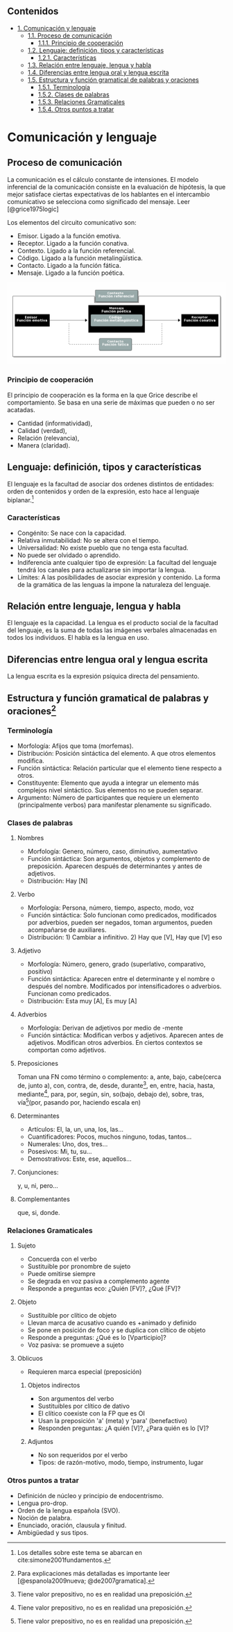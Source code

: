 <div id="table-of-contents">
<h2>Contenidos</h2>
<div id="text-table-of-contents">
<ul>
<li><a href="#sec-1">1. Comunicación y lenguaje</a>
<ul>
<li><a href="#sec-1-1">1.1. Proceso de comunicación</a>
<ul>
<li><a href="#sec-1-1-1">1.1.1. Principio de cooperación</a></li>
</ul>
</li>
<li><a href="#sec-1-2">1.2. Lenguaje: definición, tipos y características</a>
<ul>
<li><a href="#sec-1-2-1">1.2.1. Características</a></li>
</ul>
</li>
<li><a href="#sec-1-3">1.3. Relación entre lenguaje, lengua y habla</a></li>
<li><a href="#sec-1-4">1.4. Diferencias entre lengua oral y lengua escrita</a></li>
<li><a href="#sec-1-5">1.5. Estructura y función gramatical de palabras y oraciones</a>
<ul>
<li><a href="#sec-1-5-1">1.5.1. Terminología</a></li>
<li><a href="#sec-1-5-2">1.5.2. Clases de palabras</a></li>
<li><a href="#sec-1-5-3">1.5.3. Relaciones Gramaticales</a></li>
<li><a href="#sec-1-5-4">1.5.4. Otros puntos a tratar</a></li>
</ul>
</li>
</ul>
</li>
</ul>
</div>
</div>

# Comunicación y lenguaje<a id="sec-1" name="sec-1"></a>

## Proceso de comunicación<a id="sec-1-1" name="sec-1-1"></a>

La comunicación es el cálculo constante de intensiones. El modelo inferencial de la comunicación
consiste en  la evaluación  de hipótesis,  la que  mejor satisface  ciertas expectativas  de los
hablantes  en el  intercambio  comunicativo se  selecciona como  significado  del mensaje.  Leer
[@grice1975logic]

Los elementos del circuito comunicativo son:
- Emisor. Ligado a la función emotiva.
- Receptor. Ligado a la función conativa.
- Contexto. Ligado a la función referencial.
- Código. Ligado a la función metalingüística.
- Contacto. Ligado a la función fática.
- Mensaje. Ligado a la función poética.

![img](../im/circuito.png)

### Principio de cooperación<a id="sec-1-1-1" name="sec-1-1-1"></a>

El principio de cooperación  es la forma en la que Grice describe  el comportamiento. Se basa en
una serie de máximas que pueden o no ser acatadas.

- Cantidad (informatividad),
- Calidad (verdad),
- Relación (relevancia),
- Manera (claridad).

## Lenguaje: definición, tipos y características<a id="sec-1-2" name="sec-1-2"></a>

El lenguaje es la facultad de asociar dos  ordenes distintos de entidades: orden de contenidos y
orden de la expresión,  esto hace al lenguaje biplanar.[^1]

### Características<a id="sec-1-2-1" name="sec-1-2-1"></a>

- Congénito: Se nace con la capacidad.
- Relativa inmutabilidad: No se altera con el tiempo.
- Universalidad: No existe pueblo que no tenga esta facultad.
- No puede ser olvidado o aprendido.
- Indiferencia  ante cualquier tipo  de expresión: La facultad  del lenguaje tendrá  los canales
  para actualizarse sin importar la lengua.
- Límites: A las posibilidades de asociar expresión y contenido. La forma de la gramática de las
  lenguas la impone la naturaleza del lenguaje.

## Relación entre lenguaje, lengua y habla<a id="sec-1-3" name="sec-1-3"></a>

El lenguaje es la capacidad. La lengua es el  producto social de la facultad del lenguaje, es la
suma de todas las  imágenes verbales almacenadas en todos los individuos. El  habla es la lengua
en uso.

## Diferencias entre lengua oral y lengua escrita<a id="sec-1-4" name="sec-1-4"></a>

La lengua escrita es la expresión psíquica directa del pensamiento.

## Estructura y función gramatical de palabras y oraciones<a id="sec-1-5" name="sec-1-5"></a>[^2]

### Terminología<a id="sec-1-5-1" name="sec-1-5-1"></a>

- Morfología: Afijos que toma (morfemas).
- Distribución: Posición sintáctica del elemento. A que otros elementos modifica.
- Función sintáctica: Relación particular que el elemento tiene respecto a otros.
- Constituyente: Elemento que  ayuda a integrar un elemento más  complejos nivel sintáctico. Sus
  elementos no se pueden separar.
- Argumento: Número  de participantes  que requiere  un elemento  (principalmente verbos)  para
  manifestar plenamente su significado.

### Clases de palabras<a id="sec-1-5-2" name="sec-1-5-2"></a>

1.  Nombres

    - Morfología: Genero, número, caso, diminutivo, aumentativo
    - Función sintáctica: Son argumentos, objetos y  complemento de preposición. Aparecen después de
      determinantes y antes de adjetivos.
    - Distribución: Hay [N]

2.  Verbo

    - Morfología: Persona, número, tiempo, aspecto, modo, voz
    - Función  sintáctica: Solo  funcionan como  predicados, modificados  por adverbios,  pueden ser
      negados, toman argumentos, pueden acompañarse de auxiliares.
    - Distribución: 1) Cambiar a infinitivo. 2) Hay que [V], Hay que [V] eso

3.  Adjetivo

    - Morfología: Número, genero, grado (superlativo, comparativo, positivo)
    - Función  sintáctica:   Aparecen  entre  el  determinante  y  el   nombre  o  después  del
      nombre. Modificados por intensificadores o adverbios. Funcionan como predicados.
    - Distribución: Esta muy [A], Es muy [A]

4.  Adverbios

    - Morfología: Derivan de adjetivos por medio de -mente
    - Función sintáctica:  Modifican verbos y adjetivos. Aparecen antes  de adjetivos. Modifican
      otros adverbios. En ciertos contextos se comportan como adjetivos.

5.  Preposiciones

    Toman una FN  como término o complemento: a,  ante, bajo, cabe(cerca de, junto  a), con, contra,
    de, desde,  durante[^3], en, entre,  hacia, hasta, mediante[^4],  para, por, según,  sin, so(bajo,
    debajo de), sobre, tras, vía[^5](por, pasando por, haciendo escala en)

6.  Determinantes

    - Artículos: El, la, un, una, los, las&#x2026;
    - Cuantificadores: Pocos, muchos ninguno, todas, tantos&#x2026;
    - Numerales: Uno, dos, tres&#x2026;
    - Posesivos: Mi, tu, su&#x2026;
    - Demostrativos: Este, ese, aquellos&#x2026;

7.  Conjunciones:

    y, u, ni, pero&#x2026;

8.  Complementantes

    que, si, donde.

### Relaciones Gramaticales<a id="sec-1-5-3" name="sec-1-5-3"></a>

1.  Sujeto

    - Concuerda con el verbo
    - Sustituible por pronombre de sujeto
    - Puede omitirse siempre
    - Se degrada en voz pasiva a complemento agente
    - Responde a preguntas eco: ¿Quién [FV]?, ¿Qué [FV]?

2.  Objeto

    - Sustituible por clítico de objeto
    - Llevan marca de acusativo cuando es +animado y definido
    - Se pone en posición de foco y se duplica con clítico de objeto
    - Responde a preguntas: ¿Qué es lo [Vparticipio]?
    - Voz pasiva: se promueve a sujeto

3.  Oblicuos

    - Requieren marca especial (preposición)
    
    1.  Objetos indirectos
    
        - Son argumentos del verbo
        - Sustituibles por clítico de dativo
        - El clítico coexiste con la FP que es OI
        - Usan la preposición 'a' (meta) y 'para' (benefactivo)
        - Responden  preguntas: ¿A quién [V]?, ¿Para quién es lo [V]?
    
    2.  Adjuntos
    
        - No son requeridos por el verbo
        - Tipos: de razón-motivo, modo, tiempo, instrumento, lugar

### Otros puntos a tratar<a id="sec-1-5-4" name="sec-1-5-4"></a>

- Definición de núcleo y principio de endocentrismo.
- Lengua pro-drop.
- Orden de la lengua española (SVO).
- Noción de palabra.
- Enunciado, oración, clausula y finitud.
- Ambigüedad y sus tipos.

[^1]: Los detalles sobre este tema se abarcan en cite:simone2001fundamentos.

[^2]: Para explicaciones más detalladas es importante leer [@espanola2009nueva; @de2007gramatica].

[^3]: Tiene valor prepositivo, no es en realidad una preposición.

[^4]: Tiene valor prepositivo, no es en realidad una preposición.

[^5]: Tiene valor prepositivo, no es en realidad una preposición.
